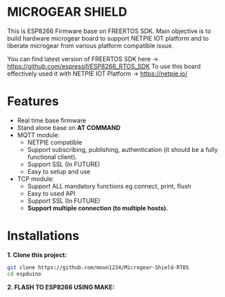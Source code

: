 MICROGEAR SHIELD
========

This is ESP8266 Firmware base on FREERTOS SDK. 
Main objective is to build hardware microgear board to support NETPIE IOT platform
and to liberate microgear from various platform compatible issue.


You can find latest version of FREERTOS SDK here -> https://github.com/espressif/ESP8266_RTOS_SDK
To use this board effectively used it with NETPIE IOT Platform -> https://netpie.io/

Features
========
- Real time base firmware 
- Stand alone base on **AT COMMAND**
- MQTT module: 
    + NETPIE compatible
    + Support subscribing, publishing, authentication (it should be a fully functional client).
    + Support SSL (In FUTURE)
    + Easy to setup and use
- TCP module:
    + Support ALL mandatory functions eg.connect, print, flush 
    + Easy to used API
    + Support SSL (In FUTURE)
    + **Support multiple connection (to multiple hosts).**
    
Installations
========
**1. Clone this project:**
```bash
git clone https://github.com/moun1234/Microgear-Shield-RTOS
cd espduino
```
**2. FLASH TO ESP8266 USING MAKE:**








